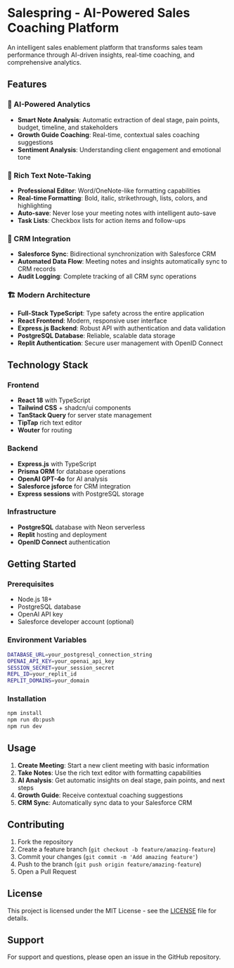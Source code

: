 # Salespring - AI-Powered Sales Coaching Platform

An intelligent sales enablement platform that transforms sales team performance through AI-driven insights, real-time coaching, and comprehensive analytics.

## Features

### 🤖 AI-Powered Analytics
- **Smart Note Analysis**: Automatic extraction of deal stage, pain points, budget, timeline, and stakeholders
- **Growth Guide Coaching**: Real-time, contextual sales coaching suggestions
- **Sentiment Analysis**: Understanding client engagement and emotional tone

### 📝 Rich Text Note-Taking
- **Professional Editor**: Word/OneNote-like formatting capabilities
- **Real-time Formatting**: Bold, italic, strikethrough, lists, colors, and highlighting
- **Auto-save**: Never lose your meeting notes with intelligent auto-save
- **Task Lists**: Checkbox lists for action items and follow-ups

### 🔗 CRM Integration
- **Salesforce Sync**: Bidirectional synchronization with Salesforce CRM
- **Automated Data Flow**: Meeting notes and insights automatically sync to CRM records
- **Audit Logging**: Complete tracking of all CRM sync operations

### 🏗️ Modern Architecture
- **Full-Stack TypeScript**: Type safety across the entire application
- **React Frontend**: Modern, responsive user interface
- **Express.js Backend**: Robust API with authentication and data validation
- **PostgreSQL Database**: Reliable, scalable data storage
- **Replit Authentication**: Secure user management with OpenID Connect

## Technology Stack

### Frontend
- **React 18** with TypeScript
- **Tailwind CSS** + shadcn/ui components
- **TanStack Query** for server state management
- **TipTap** rich text editor
- **Wouter** for routing

### Backend
- **Express.js** with TypeScript
- **Prisma ORM** for database operations
- **OpenAI GPT-4o** for AI analysis
- **Salesforce jsforce** for CRM integration
- **Express sessions** with PostgreSQL storage

### Infrastructure
- **PostgreSQL** database with Neon serverless
- **Replit** hosting and deployment
- **OpenID Connect** authentication

## Getting Started

### Prerequisites
- Node.js 18+ 
- PostgreSQL database
- OpenAI API key
- Salesforce developer account (optional)

### Environment Variables
```bash
DATABASE_URL=your_postgresql_connection_string
OPENAI_API_KEY=your_openai_api_key
SESSION_SECRET=your_session_secret
REPL_ID=your_replit_id
REPLIT_DOMAINS=your_domain
```

### Installation
```bash
npm install
npm run db:push
npm run dev
```

## Usage

1. **Create Meeting**: Start a new client meeting with basic information
2. **Take Notes**: Use the rich text editor with formatting capabilities
3. **AI Analysis**: Get automatic insights on deal stage, pain points, and next steps
4. **Growth Guide**: Receive contextual coaching suggestions
5. **CRM Sync**: Automatically sync data to your Salesforce CRM

## Contributing

1. Fork the repository
2. Create a feature branch (`git checkout -b feature/amazing-feature`)
3. Commit your changes (`git commit -m 'Add amazing feature'`)
4. Push to the branch (`git push origin feature/amazing-feature`)
5. Open a Pull Request

## License

This project is licensed under the MIT License - see the [LICENSE](LICENSE) file for details.

## Support

For support and questions, please open an issue in the GitHub repository.